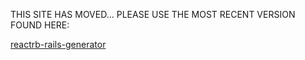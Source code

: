 THIS SITE HAS MOVED... PLEASE USE THE MOST RECENT VERSION FOUND HERE:

[reactrb-rails-generator](https://github.com/reactrb/reactrb-rails-generator)
